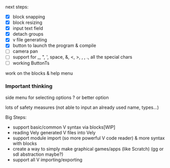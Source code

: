 next steps:

- [x] block snapping
- [x] block resizing
- [x] input text field
- [x] detach groups
- [x] v file generating
- [x] button to launch the program & compile
- [ ] camera pan
- [ ] support for _, ", ', space, &, <, >, , , ., all the special chars
- [ ] working ButtonTs 

work on the blocks & help menu

### Important thinking
side menu for selecting options ? or better option  

lots of safety measures (not able to input an already used name, types...)



Big Steps:
- support  basic/common V syntax via blocks[WIP]
- reading Vely generated V files into Vely
- support module import (so more powerful V code reader) & more syntax with blocks
- create a way to simply make graphical games/apps (like Scratch) (gg or sdl abstraction maybe?)
- support all V importing/exporting

